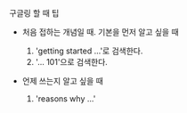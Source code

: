 구글링 할 때 팁

- 처음 접하는 개념일 때. 기본을 먼저 알고 싶을 때
  1. 'getting started ...'로 검색한다.
  2. '... 101'으로 검색한다.

- 언제 쓰는지 알고 싶을 때
  1. 'reasons why ...'